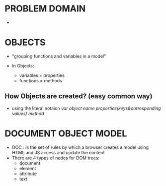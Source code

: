 # PROBLEM DOMAIN
- 


# OBJECTS
- "grouping functions and variables in a model"

- In Objects:
    - variables = properties
    - functions = methods

## How Objects are created? (easy common way)
- using the literal notaion 
  *var object name*
  *properties(keys&corresponding values)*
  *method*

# DOCUMENT OBJECT MODEL
- DOC : is the set of rules by which a browser creates a model using HTML and JS access and update the content.
- There are 4 types of nodes for DOM trees:
    - document
    - element
    - attribute
    - text

